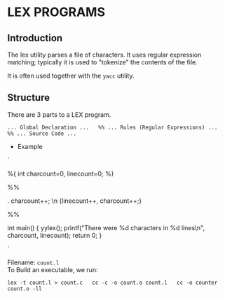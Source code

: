 # LEX PROGRAMS

## Introduction

The lex utility parses a file of characters. It uses regular expression matching; typically it is used to "tokenize" the contents of the file.

It is often used together with the `yacc` utility.

## Structure

There are 3 parts to a LEX program.

`
... Global Declaration ...  
%%
... Rules (Regular Expressions) ...  
%%
... Source Code ...  
`

-  Example

`

%{
  int charcount=0, linecount=0;
%}

%%

. charcount++;
\n {linecount++, charcount++;}

%%

int main()  {
  yylex();
  printf("There were %d characters in %d lines\n", charcount, linecount);
  return 0;
}

`

Filename: `count.l`  
To Build an executable, we run:  

`
lex -t count.l > count.c  
cc -c -o count.o count.l  
cc -o counter count.o -ll  
`





